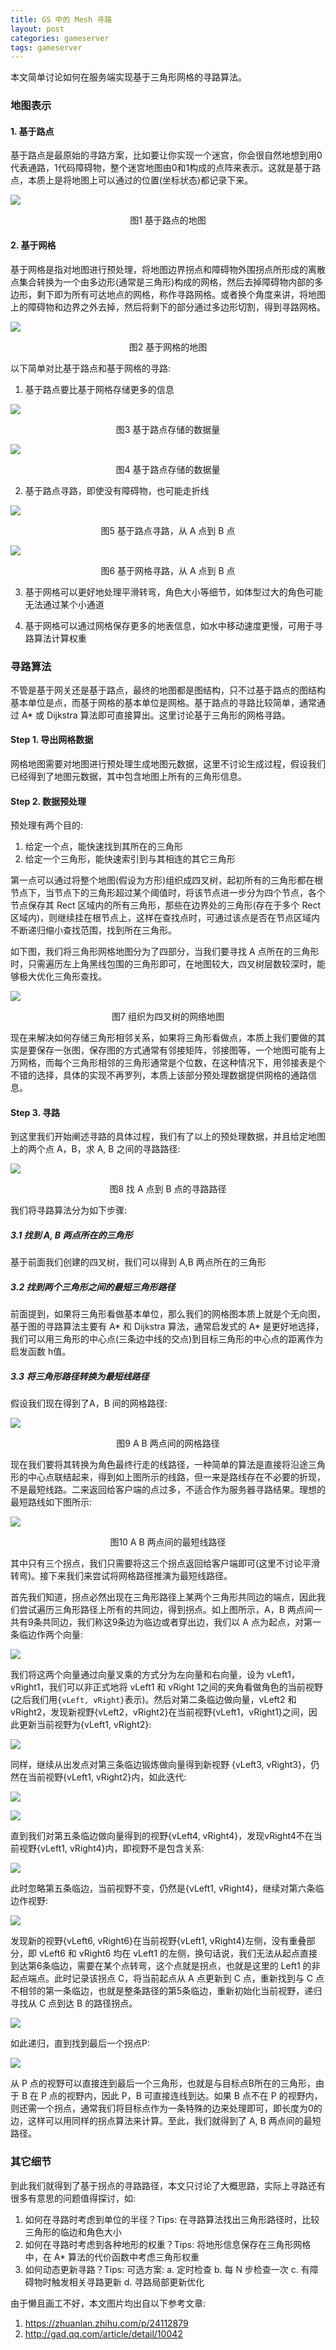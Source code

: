 ```yaml
---
title: GS 中的 Mesh 寻路
layout: post
categories: gameserver
tags: gameserver
---
```


本文简单讨论如何在服务端实现基于三角形网格的寻路算法。

### 地图表示

#### 1. 基于路点

基于路点是最原始的寻路方案，比如要让你实现一个迷宫，你会很自然地想到用0代表通路，1代码障碍物，整个迷宫地图由0和1构成的点阵来表示。这就是基于路点，本质上是将地图上可以通过的位置(坐标状态)都记录下来。

<!--more-->

![](/assets/image/201902/nav_point_1.jpeg)

<center> 图1 基于路点的地图 </center>

#### 2. 基于网格

基于网格是指对地图进行预处理，将地图边界拐点和障碍物外围拐点所形成的离散点集合转换为一个由多边形(通常是三角形)构成的网格，然后去掉障碍物内部的多边形，剩下即为所有可达地点的网格，称作寻路网格。或者换个角度来讲，将地图上的障碍物和边界之外去掉，然后将剩下的部分通过多边形切割，得到寻路网格。

![](/assets/image/201902/nav_mesh_1.jpeg)

<center> 图2 基于网格的地图 </center>

以下简单对比基于路点和基于网格的寻路:

1. 基于路点要比基于网格存储更多的信息

![](/assets/image/201902/nav_point_2.jpeg)

<center> 图3 基于路点存储的数据量 </center>

![](/assets/image/201902/nav_mesh_2.jpeg)

<center> 图4 基于路点存储的数据量 </center>

2. 基于路点寻路，即使没有障碍物，也可能走折线

![](/assets/image/201902/nav_point_3.jpeg)

<center> 图5 基于路点寻路，从 A 点到 B 点 </center>

![](/assets/image/201902/nav_mesh_3.jpeg)

<center> 图6 基于网格寻路，从 A 点到 B 点 </center>

3. 基于网格可以更好地处理平滑转弯，角色大小等细节，如体型过大的角色可能无法通过某个小通道

4. 基于网格可以通过网格保存更多的地表信息，如水中移动速度更慢，可用于寻路算法计算权重

### 寻路算法

不管是基于网关还是基于路点，最终的地图都是图结构，只不过基于路点的图结构基本单位是点，而基于网格的基本单位是网格。基于路点的寻路比较简单，通常通过 A\* 或 Dijkstra 算法即可直接算出。这里讨论基于三角形的网格寻路。

#### Step 1. 导出网格数据

网格地图需要对地图进行预处理生成地图元数据，这里不讨论生成过程，假设我们已经得到了地图元数据，其中包含地图上所有的三角形信息。

#### Step 2. 数据预处理

预处理有两个目的:

1. 给定一个点，能快速找到其所在的三角形
2. 给定一个三角形，能快速索引到与其相连的其它三角形

第一点可以通过将整个地图(假设为方形)组织成四叉树，起初所有的三角形都在根节点下，当节点下的三角形超过某个阈值时，将该节点进一步分为四个节点，各个节点保存其 Rect 区域内的所有三角形，那些在边界处的三角形(存在于多个 Rect 区域内)，则继续挂在根节点上，这样在查找点时，可通过该点是否在节点区域内不断递归缩小查找范围，找到所在三角形。

如下图，我们将三角形网格地图分为了四部分，当我们要寻找 A 点所在的三角形时，只需遍历左上角黑线包围的三角形即可，在地图较大，四叉树层数较深时，能够极大优化三角形查找。

![](/assets/image/201902/nav_mesh_quad_tree.jpg)

<center> 图7 组织为四叉树的网络地图 </center>

现在来解决如何存储三角形相邻关系，如果将三角形看做点，本质上我们要做的其实是要保存一张图，保存图的方式通常有邻接矩阵，邻接图等，一个地图可能有上万网格，而每个三角形相邻的三角形通常是个位数，在这种情况下，用邻接表是个不错的选择，具体的实现不再罗列，本质上该部分预处理数据提供网格的通路信息。

#### Step 3. 寻路

到这里我们开始阐述寻路的具体过程，我们有了以上的预处理数据，并且给定地图上的两个点 A，B，求 A, B 之间的寻路路径:

![](/assets/image/201902/nav_mesh_demo.jpg)

<center> 图8 找 A 点到 B 点的寻路路径 </center>

我们将寻路算法分为如下步骤:

##### 3.1 找到 A, B 两点所在的三角形

基于前面我们创建的四叉树，我们可以得到 A,B 两点所在的三角形

##### 3.2 找到两个三角形之间的最短三角形路径

前面提到，如果将三角形看做基本单位，那么我们的网格图本质上就是个无向图，基于图的寻路算法主要有 A\* 和 Dijkstra 算法，通常启发式的 A\* 是更好地选择，我们可以用三角形的中心点(三条边中线的交点)到目标三角形的中心点的距离作为启发函数 h值。

##### 3.3 将三角形路径转换为最短线路径

假设我们现在得到了A，B 间的网格路径:

![](/assets/image/201902/nav_mesh_grid_path.jpg)

<center> 图9 A B 两点间的网格路径 </center>

现在我们要将其转换为角色最终行走的线路径，一种简单的算法是直接将沿途三角形的中心点联结起来，得到如上图所示的线路，但一来是路线存在不必要的折现，不是最短线路。二来返回给客户端的点过多，不适合作为服务器寻路结果。理想的最短路线如下图所示:

![](/assets/image/201902/nav_mesh_line_path.jpg)

<center> 图10 A B 两点间的最短线路径 </center>

其中只有三个拐点，我们只需要将这三个拐点返回给客户端即可(这里不讨论平滑转弯)。接下来我们来尝试将网格路径推演为最短线路径。

首先我们知道，拐点必然出现在三角形路径上某两个三角形共同边的端点，因此我们尝试遍历三角形路径上所有的共同边，得到拐点。如上图所示，A，B 两点间一共有9条共同边，我们称这9条边为临边或者穿出边，我们以 A 点为起点，对第一条临边作两个向量:

![](/assets/image/201902/nav_mesh_line_path_1.jpg)

我们将这两个向量通过向量叉乘的方式分为左向量和右向量，设为 vLeft1，vRight1，我们可以非正式地将 vLeft1 和 vRight 1之间的夹角看做角色的当前视野(之后我们用`{vLeft, vRight}`表示)。然后对第二条临边做向量，vLeft2 和 vRight2，发现新视野{vLeft2，vRight2}在当前视野{vLeft1，vRight1}之间，因此更新当前视野为{vLeft1, vRight2}:

![](/assets/image/201902/nav_mesh_line_path_2.jpg)

同样，继续从出发点对第三条临边锻炼做向量得到新视野 {vLeft3, vRight3}，仍然在当前视野{vLeft1, vRight2}内，如此迭代:

![](/assets/image/201902/nav_mesh_line_path_3.jpg)

![](/assets/image/201902/nav_mesh_line_path_4.jpg)

直到我们对第五条临边做向量得到的视野{vLeft4, vRight4}，发现vRight4不在当前视野{vLeft1, vRight4}内，即视野不是包含关系:

![](/assets/image/201902/nav_mesh_line_path_5.jpg)

此时忽略第五条临边，当前视野不变，仍然是{vLeft1, vRight4}，继续对第六条临边作视野:

![](/assets/image/201902/nav_mesh_line_path_6.jpg)

发现新的视野{vLeft6, vRight6}在当前视野{vLeft1, vRight4}左侧，没有重叠部分，即 vLeft6 和 vRight6 均在 vLeft1 的左侧，换句话说，我们无法从起点直接到达第6条临边，需要在某个点转弯，这个点就是拐点，也就是这里的 Left1 的非起点端点。此时记录该拐点 C，将当前起点从 A 点更新到 C 点，重新找到与 C 点不相邻的第一条临边，也就是整条路径的第5条临边，重新初始化当前视野，递归寻找从 C 点到达 B 的路径拐点。

![](/assets/image/201902/nav_mesh_line_path_7.jpg)

如此递归，直到找到最后一个拐点P:

![](/assets/image/201902/nav_mesh_line_path_8.jpg)

从 P 点的视野可以直接连到最后一个三角形，也就是与目标点B所在的三角形，由于 B 在 P 点的视野内，因此 P，B 可直接连线到达。如果 B 点不在 P 的视野内，则还需一个拐点，通常我们将目标点作为一条特殊的边来处理即可，即长度为0的边，这样可以用同样的拐点算法来计算。至此，我们就得到了 A, B 两点间的最短路径。

### 其它细节

到此我们就得到了基于拐点的寻路路径，本文只讨论了大概思路，实际上寻路还有很多有意思的问题值得探讨，如:

1. 如何在寻路时考虑到单位的半径？Tips: 在寻路算法找出三角形路径时，比较三角形的临边和角色大小
2. 如何在寻路时考虑到各种地形的权重？Tips: 将地形信息保存在三角形网格中，在 A\* 算法的代价函数中考虑三角形权重
3. 如何动态更新寻路？Tips: 可选方案: a. 定时检查 b. 每 N 步检查一次 c. 有障碍物时触发相关寻路更新 d. 寻路局部更新优化

由于懒且画工不好，本文图片均出自以下参考文章:

1. https://zhuanlan.zhihu.com/p/24112879
2. http://gad.qq.com/article/detail/10042
